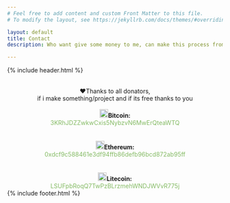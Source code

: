 ```yaml
---
# Feel free to add content and custom Front Matter to this file.
# To modify the layout, see https://jekyllrb.com/docs/themes/#overriding-theme-defaults

layout: default
title: Contact
description: Who want give some money to me, can make this process from here

---
```


{% include header.html %}

<div id="blog-container" style="margin-top:3%; word-wrap:break-word;">
<div style="text-align:center;" class="post-blog"><br>
❤️Thanks to all donators, <br>if i make something/project and if its free thanks to you<br><br>
<img height="20" src="https://upload.wikimedia.org/wikipedia/commons/5/50/Bitcoin.png"><b>Bitcoin: </b><a style="color:#85bb65;"><br>3KRhJDZZwkwCxis5NybzvN6MwErQteaWTQ</a><br><br><br>
<img height="20" src="https://upload.wikimedia.org/wikipedia/commons/thumb/0/05/Ethereum_logo_2014.svg/1257px-Ethereum_logo_2014.svg.png"><b>Ethereum: </b><a style="color:#85bb65;"><br>0xdcf9c588461e3df94ffb86defb96bcd872ab95ff</a><br><br>
<br><img height="20" src="https://upload.wikimedia.org/wikipedia/commons/a/a8/Official_Litecoin_Logo.png"><b>Litecoin: </b><a style="color:#85bb65;"><br>LSUFpbRoqQ7TwPzBLrzmehWNDJWVvR775j</a>
</div>
{% include footer.html %}